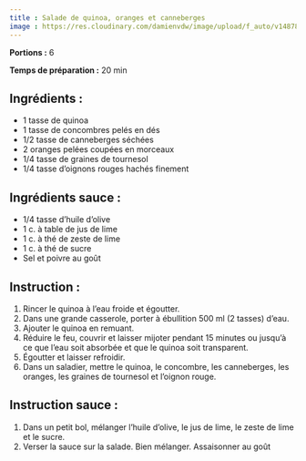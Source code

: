 ```yaml
---
title : Salade de quinoa, oranges et canneberges
image : https://res.cloudinary.com/damienvdw/image/upload/f_auto/v1487858573/recettes/Salade-de-quinoa_-oranges-et-canneberges_bg1oxe.jpg
---
```


**Portions :** 6

**Temps de préparation :** 20 min

## Ingrédients :
- 1 tasse de quinoa
- 1 tasse de concombres pelés en dés
- 1/2 tasse de canneberges séchées
- 2 oranges pelées coupées en morceaux
- 1/4 tasse de graines de tournesol
- 1/4 tasse d’oignons rouges hachés finement

## Ingrédients sauce :
- 1/4 tasse d’huile d’olive
- 1 c. à table de jus de lime
- 1 c. à thé de zeste de lime
- 1 c. à thé de sucre
- Sel et poivre au goût

## Instruction :
1. Rincer le quinoa à l’eau froide et égoutter.
2. Dans une grande casserole, porter à ébullition 500 ml (2 tasses) d’eau.
3. Ajouter le quinoa en remuant.
4. Réduire le feu, couvrir et laisser mijoter pendant 15 minutes ou jusqu’à ce que l’eau soit absorbée et que le quinoa soit transparent.
5. Égoutter et laisser refroidir.
6. Dans un saladier, mettre le quinoa, le concombre, les canneberges, les oranges, les graines de tournesol et l’oignon rouge.

## Instruction sauce :
1. Dans un petit bol, mélanger l’huile d’olive, le jus de lime, le zeste de lime et le sucre.
2. Verser la sauce sur la salade. Bien mélanger. Assaisonner au goût
